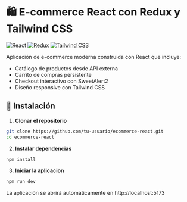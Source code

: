 # 🛍️ E-commerce React con Redux y Tailwind CSS

[![React](https://img.shields.io/badge/React-18.2.0-blue)](https://react.dev/)
[![Redux](https://img.shields.io/badge/Redux_Toolkit-1.9.7-purple)](https://redux-toolkit.js.org/)
[![Tailwind CSS](https://img.shields.io/badge/Tailwind_CSS-3.4.1-blueviolet)](https://tailwindcss.com/)

Aplicación de e-commerce moderna construida con React que incluye:
- Catálogo de productos desde API externa
- Carrito de compras persistente
- Checkout interactivo con SweetAlert2
- Diseño responsive con Tailwind CSS

## 🚀 Instalación

1. **Clonar el repositorio**
```bash
git clone https://github.com/tu-usuario/ecommerce-react.git
cd ecommerce-react
```
2. **Instalar dependencias**
```bash
npm install
```
3. **Iniciar la aplicacion**
```bash
npm run dev
```

La aplicación se abrirá automáticamente en http://localhost:5173

